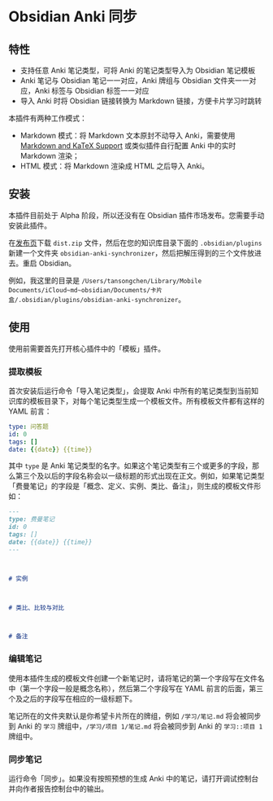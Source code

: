 # Obsidian Anki 同步

## 特性

- 支持任意 Anki 笔记类型，可将 Anki 的笔记类型导入为 Obsidian 笔记模板
- Anki 笔记与 Obsidian 笔记一一对应，Anki 牌组与 Obsidian 文件夹一一对应，Anki 标签与 Obsidian 标签一一对应
- 导入 Anki 时将 Obsidian 链接转换为 Markdown 链接，方便卡片学习时跳转

本插件有两种工作模式：

- Markdown 模式：将 Markdown 文本原封不动导入 Anki，需要使用 [Markdown and KaTeX Support](https://ankiweb.net/shared/info/1087328706) 或类似插件自行配置 Anki 中的实时 Markdown 渲染；
- HTML 模式：将 Markdown 渲染成 HTML 之后导入 Anki。

## 安装

本插件目前处于 Alpha 阶段，所以还没有在 Obsidian 插件市场发布。您需要手动安装此插件。

在[发布页](https://github.com/tansongchen/obsidian-anki-synchronizer/releases)下载 `dist.zip` 文件，然后在您的知识库目录下面的 `.obsidian/plugins` 新建一个文件夹 `obsidian-anki-synchronizer`，然后把解压得到的三个文件放进去。重启 Obsidian。

例如，我这里的目录是 `/Users/tansongchen/Library/Mobile Documents/iCloud~md~obsidian/Documents/卡片盒/.obsidian/plugins/obsidian-anki-synchronizer`。

## 使用

使用前需要首先打开核心插件中的「模板」插件。

### 提取模板

首次安装后运行命令「导入笔记类型」，会提取 Anki 中所有的笔记类型到当前知识库的模板目录下，对每个笔记类型生成一个模板文件。所有模板文件都有这样的 YAML 前言：

```yaml
type: 问答题
id: 0
tags: []
date: {{date}} {{time}}
```

其中 `type` 是 Anki 笔记类型的名字。如果这个笔记类型有三个或更多的字段，那么第三个及以后的字段名称会以一级标题的形式出现在正文。例如，如果笔记类型「费曼笔记」的字段是「概念、定义、实例、类比、备注」，则生成的模板文件形如：

```markdown
---
type: 费曼笔记
id: 0
tags: []
date: {{date}} {{time}}
---



# 实例



# 类比、比较与对比



# 备注


```

### 编辑笔记

使用本插件生成的模板文件创建一个新笔记时，请将笔记的第一个字段写在文件名中（第一个字段一般是概念名称），然后第二个字段写在 YAML 前言的后面，第三个及之后的字段写在相应的一级标题下。

笔记所在的文件夹默认是你希望卡片所在的牌组，例如 `/学习/笔记.md` 将会被同步到 Anki 的 `学习` 牌组中，`/学习/项目 1/笔记.md` 将会被同步到 Anki 的 `学习::项目 1` 牌组中。

### 同步笔记

运行命令「同步」。如果没有按照预想的生成 Anki 中的笔记，请打开调试控制台并向作者报告控制台中的输出。

